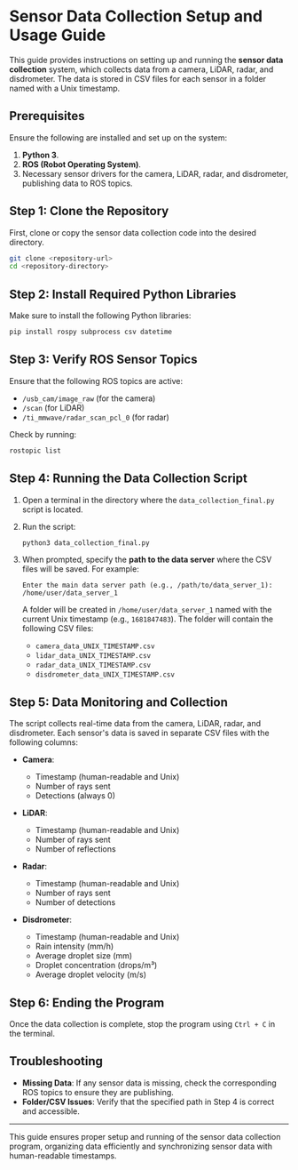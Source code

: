 
# Sensor Data Collection Setup and Usage Guide

This guide provides instructions on setting up and running the **sensor data collection** system, which collects data from a camera, LiDAR, radar, and disdrometer. The data is stored in CSV files for each sensor in a folder named with a Unix timestamp.

## Prerequisites

Ensure the following are installed and set up on the system:
1. **Python 3**.
2. **ROS (Robot Operating System)**.
3. Necessary sensor drivers for the camera, LiDAR, radar, and disdrometer, publishing data to ROS topics.

## Step 1: Clone the Repository

First, clone or copy the sensor data collection code into the desired directory.

```bash
git clone <repository-url>
cd <repository-directory>
```

## Step 2: Install Required Python Libraries

Make sure to install the following Python libraries:

```bash
pip install rospy subprocess csv datetime
```

## Step 3: Verify ROS Sensor Topics

Ensure that the following ROS topics are active:
- `/usb_cam/image_raw` (for the camera)
- `/scan` (for LiDAR)
- `/ti_mmwave/radar_scan_pcl_0` (for radar)

Check by running:

```bash
rostopic list
```

## Step 4: Running the Data Collection Script

1. Open a terminal in the directory where the `data_collection_final.py` script is located.
2. Run the script:

   ```bash
   python3 data_collection_final.py
   ```

3. When prompted, specify the **path to the data server** where the CSV files will be saved. For example:

   ```
   Enter the main data server path (e.g., /path/to/data_server_1): /home/user/data_server_1
   ```

   A folder will be created in `/home/user/data_server_1` named with the current Unix timestamp (e.g., `1681847483`). The folder will contain the following CSV files:
   
   - `camera_data_UNIX_TIMESTAMP.csv`
   - `lidar_data_UNIX_TIMESTAMP.csv`
   - `radar_data_UNIX_TIMESTAMP.csv`
   - `disdrometer_data_UNIX_TIMESTAMP.csv`

## Step 5: Data Monitoring and Collection

The script collects real-time data from the camera, LiDAR, radar, and disdrometer. Each sensor's data is saved in separate CSV files with the following columns:

- **Camera**:
  - Timestamp (human-readable and Unix)
  - Number of rays sent
  - Detections (always 0)

- **LiDAR**:
  - Timestamp (human-readable and Unix)
  - Number of rays sent
  - Number of reflections

- **Radar**:
  - Timestamp (human-readable and Unix)
  - Number of rays sent
  - Number of detections

- **Disdrometer**:
  - Timestamp (human-readable and Unix)
  - Rain intensity (mm/h)
  - Average droplet size (mm)
  - Droplet concentration (drops/m³)
  - Average droplet velocity (m/s)

## Step 6: Ending the Program

Once the data collection is complete, stop the program using `Ctrl + C` in the terminal.

## Troubleshooting

- **Missing Data**: If any sensor data is missing, check the corresponding ROS topics to ensure they are publishing.
- **Folder/CSV Issues**: Verify that the specified path in Step 4 is correct and accessible.

---

This guide ensures proper setup and running of the sensor data collection program, organizing data efficiently and synchronizing sensor data with human-readable timestamps.
